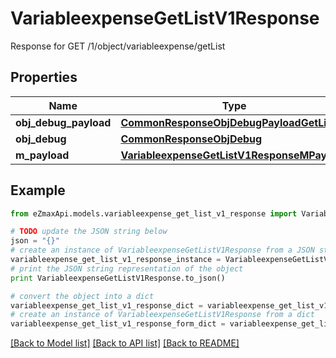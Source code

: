 # VariableexpenseGetListV1Response

Response for GET /1/object/variableexpense/getList

## Properties

Name | Type | Description | Notes
------------ | ------------- | ------------- | -------------
**obj_debug_payload** | [**CommonResponseObjDebugPayloadGetList**](CommonResponseObjDebugPayloadGetList.md) |  | 
**obj_debug** | [**CommonResponseObjDebug**](CommonResponseObjDebug.md) |  | [optional] 
**m_payload** | [**VariableexpenseGetListV1ResponseMPayload**](VariableexpenseGetListV1ResponseMPayload.md) |  | 

## Example

```python
from eZmaxApi.models.variableexpense_get_list_v1_response import VariableexpenseGetListV1Response

# TODO update the JSON string below
json = "{}"
# create an instance of VariableexpenseGetListV1Response from a JSON string
variableexpense_get_list_v1_response_instance = VariableexpenseGetListV1Response.from_json(json)
# print the JSON string representation of the object
print VariableexpenseGetListV1Response.to_json()

# convert the object into a dict
variableexpense_get_list_v1_response_dict = variableexpense_get_list_v1_response_instance.to_dict()
# create an instance of VariableexpenseGetListV1Response from a dict
variableexpense_get_list_v1_response_form_dict = variableexpense_get_list_v1_response.from_dict(variableexpense_get_list_v1_response_dict)
```
[[Back to Model list]](../README.md#documentation-for-models) [[Back to API list]](../README.md#documentation-for-api-endpoints) [[Back to README]](../README.md)


